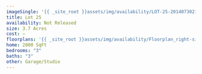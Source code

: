 ```yaml
---
imageSingle: '{{ _site_root }}assets/img/availability/LOT-25-20140730213913.png'
title: Lot 25
availability: Not Released
size: 3.7 Acres
cost: —
floorplans: '{{ _site_root }}assets/img/availability/Floorplan_right-side-up-20140801131347.jpg'
home: 2800 SqFt
bedrooms: "3"
baths: "3"
other: Garage/Studio
---
```

